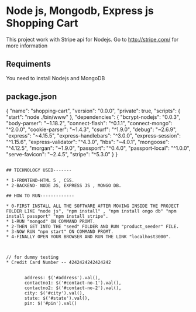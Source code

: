 # Node js, Mongodb, Express js Shopping Cart 

This project work with Stripe api for Nodejs. Go to http://stripe.com/ for more information

## Requiments
  You need to install Nodejs and MongoDB

## package.json
 {
  "name": "shopping-cart",
  "version": "0.0.0",
  "private": true,
  "scripts": {
    "start": "node ./bin/www"
  },
  "dependencies": {
    "bcrypt-nodejs": "0.0.3",
    "body-parser": "~1.18.2",
    "connect-flash": "^0.1.1",
    "connect-mongo": "^2.0.0",
    "cookie-parser": "~1.4.3",
    "csurf": "^1.9.0",
    "debug": "~2.6.9",
    "express": "~4.15.5",
    "express-handlebars": "^3.0.0",
    "express-session": "^1.15.6",
    "express-validator": "^4.3.0",
    "hbs": "~4.0.1",
    "mongoose": "^4.12.5",
    "morgan": "~1.9.0",
    "passport": "^0.4.0",
    "passport-local": "^1.0.0",
    "serve-favicon": "~2.4.5",
    "stripe": "^5.3.0"
  }
}
 ```

## TECHNOLOGY USED-------

* 1-FRONTEND-HTML 5 , CSS.
* 2-BACKEND- NODE JS, EXPRESS JS , MONGO DB.

## HOW TO RUN-------------

* 0-FIRST INSTALL ALL THE SOFTWARE AFTER MOVING INSIDE THE PROJECT FOLDER LIKE "node js", "npm install" , "npm install ongo db" "npm install passport" "npm install stripe".
* 1-RUN "mongod" ON COMMAND PROMT.
* 2-THEN GET INTO THE "seed" FOLDER AND RUN "product_seeder" FILE.
* 3-NOW RUN "npm start" ON COMMAND PROMT.
* 4-FINALLY OPEN YOUR BROWSER AND RUN THE LINK "localhost3000".



// for dummy testing 
* Credit Card Number -- 4242424242424242


        address: $('#address').val(),
        contactno1: $('#contact-no-1').val(),
        contactno2: $('#contact-no-2').val(),
        city: $('#city').val(),
        state: $('#state').val(),
        pin: $('#pin').val()